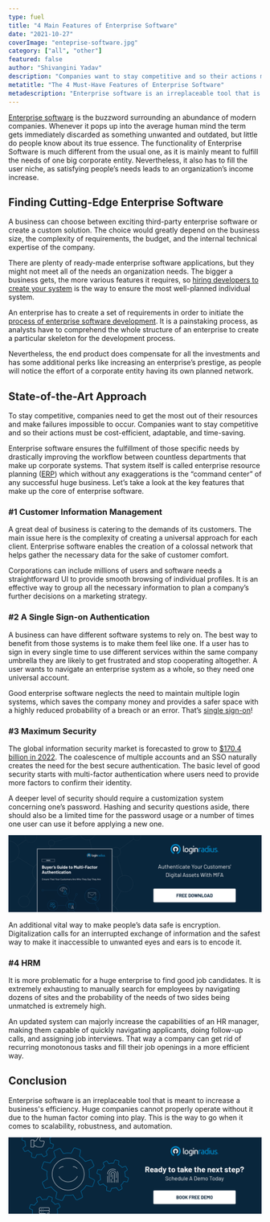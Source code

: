 ```yaml
---
type: fuel
title: "4 Main Features of Enterprise Software"
date: "2021-10-27"
coverImage: "enteprise-software.jpg"
category: ["all", "other"]
featured: false
author: "Shivangini Yadav"
description: "Companies want to stay competitive and so their actions must be cost-efficient, adaptable, and time-saving. Enterprise software ensures the fulfillment of those specific needs by drastically improving the workflow between countless departments that make up corporate systems."
metatitle: "The 4 Must-Have Features of Enterprise Software"
metadescription: "Enterprise software is an irreplaceable tool that is meant to increase a business' efficiency. Learn about the four must-have features in your enterprise software."
---
```


[Enterprise software](https://en.wikipedia.org/wiki/Enterprise_software) is the buzzword surrounding an abundance of modern companies. Whenever it pops up into the average human mind the term gets immediately discarded as something unwanted and outdated, but little do people know about its true essence. The functionality of Enterprise Software is much different from the usual one, as it is mainly meant to fulfill the needs of one big corporate entity. Nevertheless, it also has to fill the user niche, as satisfying people’s needs leads to an organization’s income increase.

## Finding Cutting-Edge Enterprise Software

A business can choose between exciting third-party enterprise software or create a custom solution. The choice would greatly depend on the business size, the complexity of requirements, the budget, and the internal technical expertise of the company.

There are plenty of ready-made enterprise software applications, but they might not meet all of the needs an organization needs. The bigger a business gets, the more various features it requires, so <a rel="nofollow" href="https://talmatic.com/blog/team-management/tips-to-find-best-programmers-for-startup/">hiring developers to create your system</a> is the way to ensure the most well-planned individual system.

An enterprise has to create a set of requirements in order to initiate the [process of enterprise software development](https://www.scnsoft.com/software-development/enterprise#stages). It is a painstaking process, as analysts have to comprehend the whole structure of an enterprise to create a particular skeleton for the development process.

Nevertheless, the end product does compensate for all the investments and has some additional perks like increasing an enterprise’s prestige, as people will notice the effort of a corporate entity having its own planned network.

## State-of-the-Art Approach

To stay competitive, companies need to get the most out of their resources and make failures impossible to occur. Companies want to stay competitive and so their actions must be cost-efficient, adaptable, and time-saving.

Enterprise software ensures the fulfillment of those specific needs by drastically improving the workflow between countless departments that make up corporate systems. That system itself is called enterprise resource planning ([ERP](https://www.oracle.com/erp/what-is-erp/)) which without any exaggerations is the “command center” of any successful huge business. Let’s take a look at the key features that make up the core of enterprise software.

### #1 Customer Information Management

A great deal of business is catering to the demands of its customers. The main issue here is the complexity of creating a universal approach for each client. Enterprise software enables the creation of a colossal network that helps gather the necessary data for the sake of customer comfort.

Corporations can include millions of users and software needs a straightforward UI to provide smooth browsing of individual profiles. It is an effective way to group all the necessary information to plan a company’s further decisions on a marketing strategy.

### #2 A Single Sign-on Authentication

A business can have different software systems to rely on. The best way to benefit from those systems is to make them feel like one. If a user has to sign in every single time to use different services within the same company umbrella they are likely to get frustrated and stop cooperating altogether. A user wants to navigate an enterprise system as a whole, so they need one universal account.

Good enterprise software neglects the need to maintain multiple login systems, which saves the company money and provides a safer space with a highly reduced probability of a breach or an error. That’s [single sign-on](https://www.loginradius.com/blog/start-with-identity/what-is-single-sign-on/)!

### #3 Maximum Security

The global information security market is forecasted to grow to [\$170.4 billion in 2022](https://www.packetlabs.net/cybersecurity-statistics-2021/). The coalescence of multiple accounts and an SSO naturally creates the need for the best secure authentication. The basic level of good security starts with multi-factor authentication where users need to provide more factors to confirm their identity.

A deeper level of security should require a customization system concerning one’s password. Hashing and security questions aside, there should also be a limited time for the password usage or a number of times one user can use it before applying a new one.

[![mfa-eb](mfa-eb.png)](https://www.loginradius.com/resource/buyers-guide-to-multi-factor-authentication/)

An additional vital way to make people’s data safe is encryption. Digitalization calls for an interrupted exchange of information and the safest way to make it inaccessible to unwanted eyes and ears is to encode it.

### #4 HRM

It is more problematic for a huge enterprise to find good job candidates. It is extremely exhausting to manually search for employees by navigating dozens of sites and the probability of the needs of two sides being unmatched is extremely high.

An updated system can majorly increase the capabilities of an HR manager, making them capable of quickly navigating applicants, doing follow-up calls, and assigning job interviews. That way a company can get rid of recurring monotonous tasks and fill their job openings in a more efficient way.

## Conclusion

Enterprise software is an irreplaceable tool that is meant to increase a business's efficiency. Huge companies cannot properly operate without it due to the human factor coming into play. This is the way to go when it comes to scalability, robustness, and automation.

[![book-a-demo-loginradius](book-a-demo-loginradius.png)](https://www.loginradius.com/book-a-demo/)
